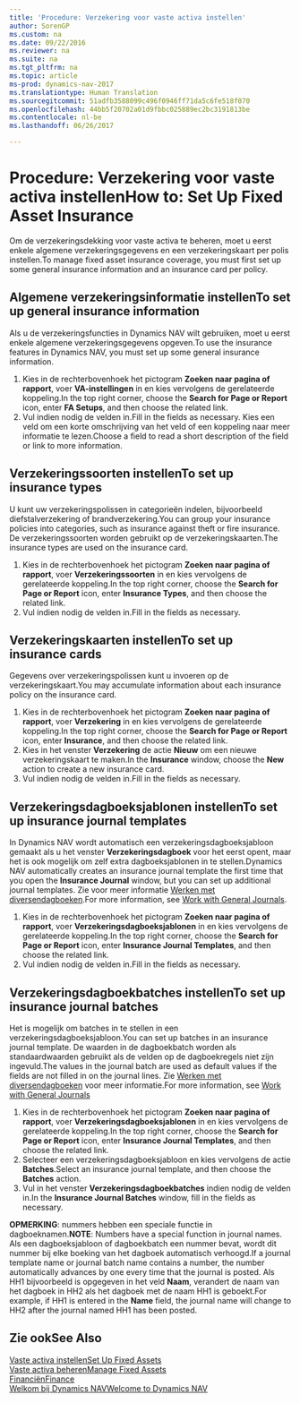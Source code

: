 ```yaml
---
title: 'Procedure: Verzekering voor vaste activa instellen'
author: SorenGP
ms.custom: na
ms.date: 09/22/2016
ms.reviewer: na
ms.suite: na
ms.tgt_pltfrm: na
ms.topic: article
ms-prod: dynamics-nav-2017
ms.translationtype: Human Translation
ms.sourcegitcommit: 51adfb3588099c496f0946ff71da5c6fe518f070
ms.openlocfilehash: 44bb5f20702a01d9fbbc025889ec2bc3191813be
ms.contentlocale: nl-be
ms.lasthandoff: 06/26/2017

---
```


# <a name="how-to-set-up-fixed-asset-insurance"></a><span data-ttu-id="1897b-102">Procedure: Verzekering voor vaste activa instellen</span><span class="sxs-lookup"><span data-stu-id="1897b-102">How to: Set Up Fixed Asset Insurance</span></span>
<span data-ttu-id="1897b-103">Om de verzekeringsdekking voor vaste activa te beheren, moet u eerst enkele algemene verzekeringsgegevens en een verzekeringskaart per polis instellen.</span><span class="sxs-lookup"><span data-stu-id="1897b-103">To manage fixed asset insurance coverage, you must first set up some general insurance information and an insurance card per policy.</span></span>

## <a name="to-set-up-general-insurance-information"></a><span data-ttu-id="1897b-104">Algemene verzekeringsinformatie instellen</span><span class="sxs-lookup"><span data-stu-id="1897b-104">To set up general insurance information</span></span>  
<span data-ttu-id="1897b-105">Als u de verzekeringsfuncties in Dynamics NAV wilt gebruiken, moet u eerst enkele algemene verzekeringsgegevens opgeven.</span><span class="sxs-lookup"><span data-stu-id="1897b-105">To use the insurance features in Dynamics NAV, you must set up some general insurance information.</span></span>  
1. <span data-ttu-id="1897b-106">Kies in de rechterbovenhoek het pictogram **Zoeken naar pagina of rapport**, voer **VA-instellingen** in en kies vervolgens de gerelateerde koppeling.</span><span class="sxs-lookup"><span data-stu-id="1897b-106">In the top right corner, choose the **Search for Page or Report** icon, enter **FA Setups**, and then choose the related link.</span></span>  
2. <span data-ttu-id="1897b-107">Vul indien nodig de velden in.</span><span class="sxs-lookup"><span data-stu-id="1897b-107">Fill in the fields as necessary.</span></span> <span data-ttu-id="1897b-108">Kies een veld om een korte omschrijving van het veld of een koppeling naar meer informatie te lezen.</span><span class="sxs-lookup"><span data-stu-id="1897b-108">Choose a field to read a short description of the field or link to more information.</span></span>  

## <a name="to-set-up-insurance-types"></a><span data-ttu-id="1897b-109">Verzekeringssoorten instellen</span><span class="sxs-lookup"><span data-stu-id="1897b-109">To set up insurance types</span></span>  
<span data-ttu-id="1897b-110">U kunt uw verzekeringspolissen in categorieën indelen, bijvoorbeeld diefstalverzekering of brandverzekering.</span><span class="sxs-lookup"><span data-stu-id="1897b-110">You can group your insurance policies into categories, such as insurance against theft or fire insurance.</span></span> <span data-ttu-id="1897b-111">De verzekeringssoorten worden gebruikt op de verzekeringskaarten.</span><span class="sxs-lookup"><span data-stu-id="1897b-111">The insurance types are used on the insurance card.</span></span>
1. <span data-ttu-id="1897b-112">Kies in de rechterbovenhoek het pictogram **Zoeken naar pagina of rapport**, voer **Verzekeringssoorten** in en kies vervolgens de gerelateerde koppeling.</span><span class="sxs-lookup"><span data-stu-id="1897b-112">In the top right corner, choose the **Search for Page or Report** icon, enter **Insurance Types**, and then choose the related link.</span></span>  
2. <span data-ttu-id="1897b-113">Vul indien nodig de velden in.</span><span class="sxs-lookup"><span data-stu-id="1897b-113">Fill in the fields as necessary.</span></span>

## <a name="to-set-up-insurance-cards"></a><span data-ttu-id="1897b-114">Verzekeringskaarten instellen</span><span class="sxs-lookup"><span data-stu-id="1897b-114">To set up insurance cards</span></span>  
<span data-ttu-id="1897b-115">Gegevens over verzekeringspolissen kunt u invoeren op de verzekeringskaart.</span><span class="sxs-lookup"><span data-stu-id="1897b-115">You may accumulate information about each insurance policy on the insurance card.</span></span>  
1. <span data-ttu-id="1897b-116">Kies in de rechterbovenhoek het pictogram **Zoeken naar pagina of rapport**, voer **Verzekering** in en kies vervolgens de gerelateerde koppeling.</span><span class="sxs-lookup"><span data-stu-id="1897b-116">In the top right corner, choose the **Search for Page or Report** icon, enter **Insurance**, and then choose the related link.</span></span>  
2. <span data-ttu-id="1897b-117">Kies in het venster **Verzekering** de actie **Nieuw** om een nieuwe verzekeringskaart te maken.</span><span class="sxs-lookup"><span data-stu-id="1897b-117">In the **Insurance** window, choose the **New** action to create a  new insurance card.</span></span>  
3. <span data-ttu-id="1897b-118">Vul indien nodig de velden in.</span><span class="sxs-lookup"><span data-stu-id="1897b-118">Fill in the fields as necessary.</span></span>

## <a name="to-set-up-insurance-journal-templates"></a><span data-ttu-id="1897b-119">Verzekeringsdagboeksjablonen instellen</span><span class="sxs-lookup"><span data-stu-id="1897b-119">To set up insurance journal templates</span></span>  
<span data-ttu-id="1897b-120">In Dynamics NAV wordt automatisch een verzekeringsdagboeksjabloon gemaakt als u het venster **Verzekeringsdagboek** voor het eerst opent, maar het is ook mogelijk om zelf extra dagboeksjablonen in te stellen.</span><span class="sxs-lookup"><span data-stu-id="1897b-120">Dynamics NAV automatically creates an insurance journal template the first time that you open the **Insurance Journal** window, but you can set up additional journal templates.</span></span> <span data-ttu-id="1897b-121">Zie voor meer informatie [Werken met diversendagboeken](ui-work-general-journals.md).</span><span class="sxs-lookup"><span data-stu-id="1897b-121">For more information, see [Work with General Journals](ui-work-general-journals.md).</span></span>  
1. <span data-ttu-id="1897b-122">Kies in de rechterbovenhoek het pictogram **Zoeken naar pagina of rapport**, voer **Verzekeringsdagboeksjablonen** in en kies vervolgens de gerelateerde koppeling.</span><span class="sxs-lookup"><span data-stu-id="1897b-122">In the top right corner, choose the **Search for Page or Report** icon, enter **Insurance Journal Templates**, and then choose the related link.</span></span>  
2. <span data-ttu-id="1897b-123">Vul indien nodig de velden in.</span><span class="sxs-lookup"><span data-stu-id="1897b-123">Fill in the fields as necessary.</span></span>

## <a name="to-set-up-insurance-journal-batches"></a><span data-ttu-id="1897b-124">Verzekeringsdagboekbatches instellen</span><span class="sxs-lookup"><span data-stu-id="1897b-124">To set up insurance journal batches</span></span>  
<span data-ttu-id="1897b-125">Het is mogelijk om batches in te stellen in een verzekeringsdagboeksjabloon.</span><span class="sxs-lookup"><span data-stu-id="1897b-125">You can set up batches in an insurance journal template.</span></span> <span data-ttu-id="1897b-126">De waarden in de dagboekbatch worden als standaardwaarden gebruikt als de velden op de dagboekregels niet zijn ingevuld.</span><span class="sxs-lookup"><span data-stu-id="1897b-126">The values in the journal batch are used as default values if the fields are not filled in on the journal lines.</span></span> <span data-ttu-id="1897b-127">Zie [Werken met diversendagboeken](ui-work-general-journals.md) voor meer informatie.</span><span class="sxs-lookup"><span data-stu-id="1897b-127">For more information, see [Work with General Journals](ui-work-general-journals.md)</span></span>  
1. <span data-ttu-id="1897b-128">Kies in de rechterbovenhoek het pictogram **Zoeken naar pagina of rapport**, voer **Verzekeringsdagboeksjablonen** in en kies vervolgens de gerelateerde koppeling.</span><span class="sxs-lookup"><span data-stu-id="1897b-128">In the top right corner, choose the **Search for Page or Report** icon, enter **Insurance Journal Templates**, and then choose the related link.</span></span>  
2. <span data-ttu-id="1897b-129">Selecteer een verzekeringsdagboeksjabloon en kies vervolgens de actie **Batches**.</span><span class="sxs-lookup"><span data-stu-id="1897b-129">Select an insurance journal template, and then choose the **Batches** action.</span></span>
3. <span data-ttu-id="1897b-130">Vul in het venster **Verzekeringsdagboekbatches** indien nodig de velden in.</span><span class="sxs-lookup"><span data-stu-id="1897b-130">In the **Insurance Journal Batches** window, fill in the fields as necessary.</span></span>

<span data-ttu-id="1897b-131">**OPMERKING**: nummers hebben een speciale functie in dagboeknamen.</span><span class="sxs-lookup"><span data-stu-id="1897b-131">**NOTE**: Numbers have a special function in journal names.</span></span> <span data-ttu-id="1897b-132">Als een dagboeksjabloon of dagboekbatch een nummer bevat, wordt dit nummer bij elke boeking van het dagboek automatisch verhoogd.</span><span class="sxs-lookup"><span data-stu-id="1897b-132">If a journal template name or journal batch name contains a number, the number automatically advances by one every time that the journal is posted.</span></span> <span data-ttu-id="1897b-133">Als HH1 bijvoorbeeld is opgegeven in het veld **Naam**, verandert de naam van het dagboek in HH2 als het dagboek met de naam HH1 is geboekt.</span><span class="sxs-lookup"><span data-stu-id="1897b-133">For example, if HH1 is entered in the **Name** field, the journal name will change to HH2 after the journal named HH1 has been posted.</span></span>

## <a name="see-also"></a><span data-ttu-id="1897b-134">Zie ook</span><span class="sxs-lookup"><span data-stu-id="1897b-134">See Also</span></span>
[<span data-ttu-id="1897b-135">Vaste activa instellen</span><span class="sxs-lookup"><span data-stu-id="1897b-135">Set Up Fixed Assets</span></span>](fa-setup.md)  
[<span data-ttu-id="1897b-136">Vaste activa beheren</span><span class="sxs-lookup"><span data-stu-id="1897b-136">Manage Fixed Assets</span></span>](fa-manage.md)  
[<span data-ttu-id="1897b-137">Financiën</span><span class="sxs-lookup"><span data-stu-id="1897b-137">Finance</span></span>](finance-setup.md)  
[<span data-ttu-id="1897b-138">Welkom bij Dynamics NAV</span><span class="sxs-lookup"><span data-stu-id="1897b-138">Welcome to Dynamics NAV</span></span>](across-get-started.md)

